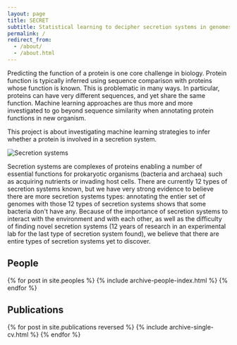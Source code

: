 ```yaml
---
layout: page
title: SECRET
subtitle: Statistical learning to decipher secretion systems in genomes
permalink: /
redirect_from:
  - /about/
  - /about.html
---
```


Predicting the function of a protein is one core challenge in biology. Protein
function is typically inferred using sequence comparison with proteins whose
function is known. This is problematic in many ways. In particular, proteins
can have very different sequences, and yet share the same function. Machine
learning approaches are thus more and more investigated to go beyond sequence
similarity when annotating protein functions in new organism.

This project is about investigating machine learning strategies to infer
whether a protein is involved in a secretion system.

![Secretion systems](../assets/img/projects/secretion_systems.png)


Secretion systems are complexes of proteins enabling a number of essential
functions for prokaryotic organisms (bacteria and archaea) such as acquiring
nutrients or invading host cells. There are currently 12 types of secretion
systems known, but we have very strong evidence to believe there are more
secretion systems types: annotating the entier set of genomes with those 12
types of secretion systems shows that some bacteria don't have any. Because of
the importance of secretion systems to interact with the environment and with
each other, as well as the difficulty of finding novel secretion systems (12
years of research in an experimental lab for the last type of secretion system
found), we believe that there are entire types of secretion systems yet to
discover.


## People

<div class="block">
{% for post in site.peoples %}
    {% include archive-people-index.html %}
{% endfor %}

<br />
  
</div>




## Publications

<div class="block">

{% for post in site.publications reversed %}
    {% include archive-single-cv.html %}
{% endfor %}
</div>

